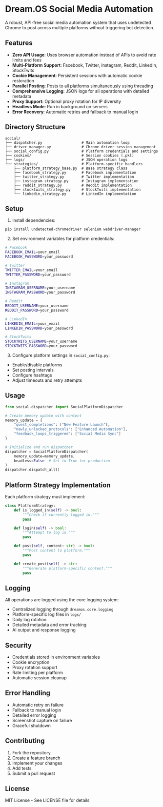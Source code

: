 # Dream.OS Social Media Automation

A robust, API-free social media automation system that uses undetected Chrome to post across multiple platforms without triggering bot detection.

## Features

- **Zero API Usage**: Uses browser automation instead of APIs to avoid rate limits and fees
- **Multi-Platform Support**: Facebook, Twitter, Instagram, Reddit, LinkedIn, StockTwits
- **Cookie Management**: Persistent sessions with automatic cookie restoration
- **Parallel Posting**: Posts to all platforms simultaneously using threading
- **Comprehensive Logging**: JSON logs for all operations with detailed metadata
- **Proxy Support**: Optional proxy rotation for IP diversity
- **Headless Mode**: Run in background on servers
- **Error Recovery**: Automatic retries and fallback to manual login

## Directory Structure

```
social/
├── dispatcher.py                  # Main automation loop
├── driver_manager.py              # Chrome driver session management
├── social_config.py               # Platform credentials and settings
├── cookies/                       # Session cookies (.pkl)
├── logs/                          # JSON operation logs
└── strategies/                    # Platform-specific handlers
    ├── platform_strategy_base.py  # Base strategy class
    ├── facebook_strategy.py       # Facebook implementation
    ├── twitter_strategy.py        # Twitter implementation
    ├── instagram_strategy.py      # Instagram implementation
    ├── reddit_strategy.py         # Reddit implementation
    ├── stocktwits_strategy.py     # StockTwits implementation
    └── linkedin_strategy.py       # LinkedIn implementation
```

## Setup

1. Install dependencies:
```bash
pip install undetected-chromedriver selenium webdriver-manager
```

2. Set environment variables for platform credentials:
```bash
# Facebook
FACEBOOK_EMAIL=your_email
FACEBOOK_PASSWORD=your_password

# Twitter
TWITTER_EMAIL=your_email
TWITTER_PASSWORD=your_password

# Instagram
INSTAGRAM_USERNAME=your_username
INSTAGRAM_PASSWORD=your_password

# Reddit
REDDIT_USERNAME=your_username
REDDIT_PASSWORD=your_password

# LinkedIn
LINKEDIN_EMAIL=your_email
LINKEDIN_PASSWORD=your_password

# StockTwits
STOCKTWITS_USERNAME=your_username
STOCKTWITS_PASSWORD=your_password
```

3. Configure platform settings in `social_config.py`:
- Enable/disable platforms
- Set posting intervals
- Configure hashtags
- Adjust timeouts and retry attempts

## Usage

```python
from social.dispatcher import SocialPlatformDispatcher

# Create memory update with content
memory_update = {
    "quest_completions": ["New Feature Launch"],
    "newly_unlocked_protocols": ["Enhanced Automation"],
    "feedback_loops_triggered": ["Social Media Sync"]
}

# Initialize and run dispatcher
dispatcher = SocialPlatformDispatcher(
    memory_update=memory_update,
    headless=False  # Set to True for production
)
dispatcher.dispatch_all()
```

## Platform Strategy Implementation

Each platform strategy must implement:

```python
class PlatformStrategy:
    def is_logged_in(self) -> bool:
        """Check if currently logged in."""
        pass

    def login(self) -> bool:
        """Attempt to log in."""
        pass

    def post(self, content: str) -> bool:
        """Post content to platform."""
        pass

    def create_post(self) -> str:
        """Generate platform-specific content."""
        pass
```

## Logging

All operations are logged using the core logging system:
- Centralized logging through `dreamos.core.logging`
- Platform-specific log files in `logs/`
- Daily log rotation
- Detailed metadata and error tracking
- AI output and response logging

## Security

- Credentials stored in environment variables
- Cookie encryption
- Proxy rotation support
- Rate limiting per platform
- Automatic session cleanup

## Error Handling

- Automatic retry on failure
- Fallback to manual login
- Detailed error logging
- Screenshot capture on failure
- Graceful shutdown

## Contributing

1. Fork the repository
2. Create a feature branch
3. Implement your changes
4. Add tests
5. Submit a pull request

## License

MIT License - See LICENSE file for details 